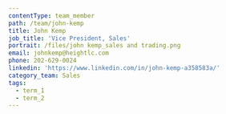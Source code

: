```yaml
---
contentType: team_member
path: /team/john-kemp
title: John Kemp
job_title: 'Vice President, Sales'
portrait: /files/john kemp_sales and trading.png
email: johnkemp@heightlc.com
phone: 202-629-0024
linkedin: 'https://www.linkedin.com/in/john-kemp-a358583a/'
category_team: Sales
tags:
  - term_1
  - term_2
---
```


